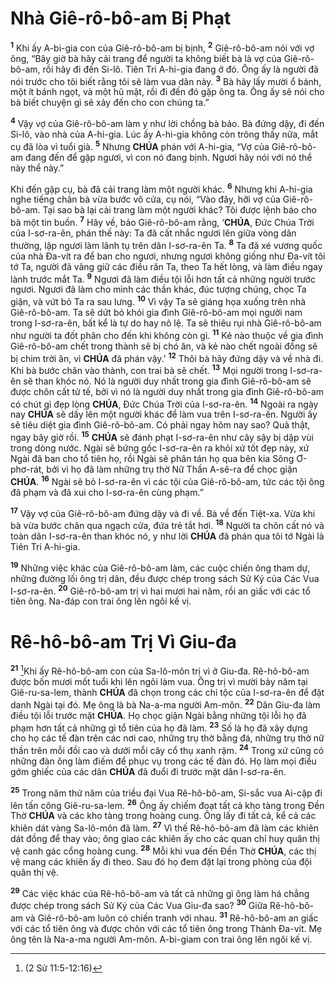 # Nhà Giê-rô-bô-am Bị Phạt
<sup><b>1</b></sup> Khi ấy A-bi-gia con của Giê-rô-bô-am bị bịnh, <sup><b>2</b></sup> Giê-rô-bô-am nói với vợ ông, “Bây giờ bà hãy cải trang để người ta không biết bà là vợ của Giê-rô-bô-am, rồi hãy đi đến Si-lô. Tiên Tri A-hi-gia đang ở đó. Ông ấy là người đã nói trước cho tôi biết rằng tôi sẽ làm vua dân này. <sup><b>3</b></sup> Bà hãy lấy mười ổ bánh, một ít bánh ngọt, và một hũ mật, rồi đi đến đó gặp ông ta. Ông ấy sẽ nói cho bà biết chuyện gì sẽ xảy đến cho con chúng ta.”

<sup><b>4</b></sup> Vậy vợ của Giê-rô-bô-am làm y như lời chồng bà bảo. Bà đứng dậy, đi đến Si-lô, vào nhà của A-hi-gia. Lúc ấy A-hi-gia không còn trông thấy nữa, mắt cụ đã lòa vì tuổi già. <sup><b>5</b></sup> Nhưng **CHÚA** phán với A-hi-gia, “Vợ của Giê-rô-bô-am đang đến để gặp ngươi, vì con nó đang bịnh. Ngươi hãy nói với nó thể này thể này.”

Khi đến gặp cụ, bà đã cải trang làm một người khác. <sup><b>6</b></sup> Nhưng khi A-hi-gia nghe tiếng chân bà vừa bước vô cửa, cụ nói, “Vào đây, hỡi vợ của Giê-rô-bô-am. Tại sao bà lại cải trang làm một người khác? Tôi được lệnh báo cho bà một tin buồn. <sup><b>7</b></sup> Hãy về, bảo Giê-rô-bô-am rằng, ‘**CHÚA**, Đức Chúa Trời của I-sơ-ra-ên, phán thế này: Ta đã cất nhắc ngươi lên giữa vòng dân thường, lập ngươi làm lãnh tụ trên dân I-sơ-ra-ên Ta. <sup><b>8</b></sup> Ta đã xé vương quốc của nhà Đa-vít ra để ban cho ngươi, nhưng ngươi không giống như Đa-vít tôi tớ Ta, người đã vâng giữ các điều răn Ta, theo Ta hết lòng, và làm điều ngay lành trước mắt Ta. <sup><b>9</b></sup> Ngươi đã làm điều tội lỗi hơn tất cả những người trước ngươi. Ngươi đã làm cho mình các thần khác, đúc tượng chúng, chọc Ta giận, và vứt bỏ Ta ra sau lưng. <sup><b>10</b></sup> Vì vậy Ta sẽ giáng họa xuống trên nhà Giê-rô-bô-am. Ta sẽ dứt bỏ khỏi gia đình Giê-rô-bô-am mọi người nam trong I-sơ-ra-ên, bất kể là tự do hay nô lệ. Ta sẽ thiêu rụi nhà Giê-rô-bô-am như người ta đốt phân cho đến khi không còn gì. <sup><b>11</b></sup> Kẻ nào thuộc về gia đình Giê-rô-bô-am chết trong thành sẽ bị chó ăn, và kẻ nào chết ngoài đồng sẽ bị chim trời ăn, vì **CHÚA** đã phán vậy.’ <sup><b>12</b></sup> Thôi bà hãy đứng dậy và về nhà đi. Khi bà bước chân vào thành, con trai bà sẽ chết. <sup><b>13</b></sup> Mọi người trong I-sơ-ra-ên sẽ than khóc nó. Nó là người duy nhất trong gia đình Giê-rô-bô-am sẽ được chôn cất tử tế, bởi vì nó là người duy nhất trong gia đình Giê-rô-bô-am có chút gì đẹp lòng **CHÚA**, Đức Chúa Trời của I-sơ-ra-ên. <sup><b>14</b></sup> Ngoài ra ngày nay **CHÚA** sẽ dấy lên một người khác để làm vua trên I-sơ-ra-ên. Người ấy sẽ tiêu diệt gia đình Giê-rô-bô-am. Có phải ngay hôm nay sao? Quả thật, ngay bây giờ rồi. <sup><b>15</b></sup> **CHÚA** sẽ đánh phạt I-sơ-ra-ên như cây sậy bị dập vùi trong dòng nước. Ngài sẽ bứng gốc I-sơ-ra-ên ra khỏi xứ tốt đẹp này, xứ Ngài đã ban cho tổ tiên họ, rồi Ngài sẽ phân tán họ qua bên kia Sông Ơ-phơ-rát, bởi vì họ đã làm những trụ thờ Nữ Thần A-sê-ra để chọc giận **CHÚA**. <sup><b>16</b></sup> Ngài sẽ bỏ I-sơ-ra-ên vì các tội của Giê-rô-bô-am, tức các tội ông đã phạm và đã xui cho I-sơ-ra-ên cùng phạm.”

<sup><b>17</b></sup> Vậy vợ của Giê-rô-bô-am đứng dậy và đi về. Bà về đến Tiệt-xa. Vừa khi bà vừa bước chân qua ngạch cửa, đứa trẻ tắt hơi. <sup><b>18</b></sup> Người ta chôn cất nó và toàn dân I-sơ-ra-ên than khóc nó, y như lời **CHÚA** đã phán qua tôi tớ Ngài là Tiên Tri A-hi-gia.

<sup><b>19</b></sup> Những việc khác của Giê-rô-bô-am làm, các cuộc chiến ông tham dự, những đường lối ông trị dân, đều được chép trong sách Sử Ký của Các Vua I-sơ-ra-ên. <sup><b>20</b></sup> Giê-rô-bô-am trị vì hai mươi hai năm, rồi an giấc với các tổ tiên ông. Na-đáp con trai ông lên ngôi kế vị.

# Rê-hô-bô-am Trị Vì Giu-đa
<sup><b>21</b></sup> [^1@-15552e7a-18b0-4d30-bd05-15c629f35b90]Khi ấy Rê-hô-bô-am con của Sa-lô-môn trị vì ở Giu-đa. Rê-hô-bô-am được bốn mươi mốt tuổi khi lên ngôi làm vua. Ông trị vì mười bảy năm tại Giê-ru-sa-lem, thành **CHÚA** đã chọn trong các chi tộc của I-sơ-ra-ên để đặt danh Ngài tại đó. Mẹ ông là bà Na-a-ma người Am-môn. <sup><b>22</b></sup> Dân Giu-đa làm điều tội lỗi trước mặt **CHÚA**. Họ chọc giận Ngài bằng những tội lỗi họ đã phạm hơn tất cả những gì tổ tiên của họ đã làm. <sup><b>23</b></sup> Số là họ đã xây dựng cho họ các tế đàn trên các nơi cao, những trụ thờ bằng đá, những trụ thờ nữ thần trên mỗi đồi cao và dưới mỗi cây cổ thụ xanh rậm. <sup><b>24</b></sup> Trong xứ cũng có những đàn ông làm điếm để phục vụ trong các tế đàn đó. Họ làm mọi điều gớm ghiếc của các dân **CHÚA** đã đuổi đi trước mặt dân I-sơ-ra-ên.

<sup><b>25</b></sup> Trong năm thứ năm của triều đại Vua Rê-hô-bô-am, Si-sắc vua Ai-cập đi lên tấn công Giê-ru-sa-lem. <sup><b>26</b></sup> Ông ấy chiếm đoạt tất cả kho tàng trong Đền Thờ **CHÚA** và các kho tàng trong hoàng cung. Ông lấy đi tất cả, kể cả các khiên dát vàng Sa-lô-môn đã làm. <sup><b>27</b></sup> Vì thế Rê-hô-bô-am đã làm các khiên dát đồng để thay vào; ông giao các khiên ấy cho các quan chỉ huy quân thị vệ canh gác cổng hoàng cung. <sup><b>28</b></sup> Mỗi khi vua đến Đền Thờ **CHÚA**, các thị vệ mang các khiên ấy đi theo. Sau đó họ đem đặt lại trong phòng của đội quân thị vệ.

<sup><b>29</b></sup> Các việc khác của Rê-hô-bô-am và tất cả những gì ông làm há chẳng được chép trong sách Sử Ký của Các Vua Giu-đa sao? <sup><b>30</b></sup> Giữa Rê-hô-bô-am và Giê-rô-bô-am luôn có chiến tranh với nhau. <sup><b>31</b></sup> Rê-hô-bô-am an giấc với các tổ tiên ông và được chôn với các tổ tiên ông trong Thành Đa-vít. Mẹ ông tên là Na-a-ma người Am-môn. A-bi-giam con trai ông lên ngôi kế vị.

[^1@-15552e7a-18b0-4d30-bd05-15c629f35b90]: (2 Sử 11:5-12:16)